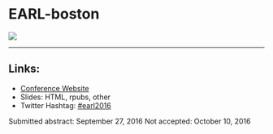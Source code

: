 # EARL-boston


![](img/Boston_Back_Bay_reflection.jpg)

____

## Links:

* [Conference Website](https://earlconf.com/boston/)
* Slides: HTML, rpubs, other
* Twitter Hashtag: [#earl2016](https://twitter.com/hashtag/earl2016)

Submitted abstract: September 27, 2016
Not accepted: October 10, 2016
